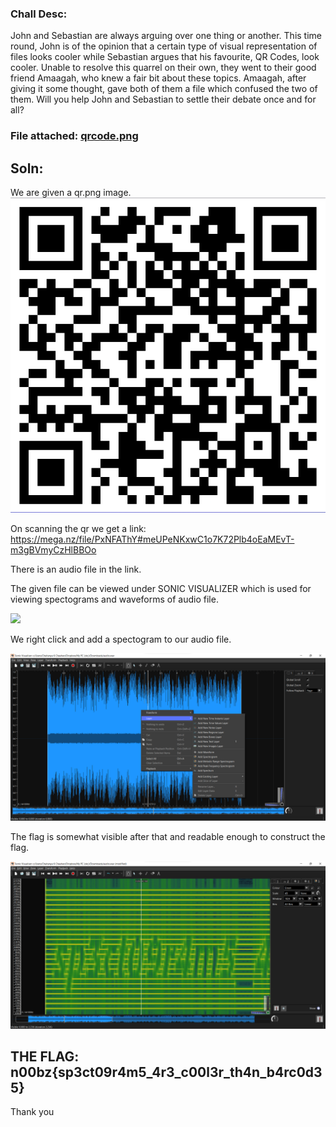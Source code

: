 ### Chall Desc: 
John and Sebastian are always arguing over one thing or another. This time round, John is of the opinion that a certain type of visual representation of files looks cooler while Sebastian argues that his favourite, QR Codes, look cooler. Unable to resolve this quarrel on their own, they went to their good friend Amaagah, who knew a fair bit about these topics. Amaagah, after giving it some thought, gave both of them a file which confused the two of them. Will you help John and Sebastian to settle their debate once and for all?

### File attached: [qrcode.png](qr.png)

## Soln: 

We are given a qr.png image. 
![](qr.png)

On scanning the qr we get a link:  
https://mega.nz/file/PxNFAThY#meUPeNKxwC1o7K72Plb4oEaMEvT-m3gBVmyCzHlBBOo  

There is an audio file in the link.

The given file can be viewed under SONIC VISUALIZER which is used for viewing spectograms and waveforms of audio file.    


![](wave.png)



We right click and add a spectogram to our audio file.   


![](ww.png)



The flag is somewhat visible after that and readable enough to construct the flag.  


![](w3.png)


## THE FLAG: n00bz{sp3ct09r4m5_4r3_c00l3r_th4n_b4rc0d35}

Thank you
